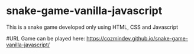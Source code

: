# snake-game-vanilla-javascript
This is a snake game developed only using HTML, CSS and Javascript

#URL
Game can be played here:  https://cozmindev.github.io/snake-game-vanilla-javascript/
